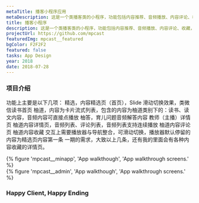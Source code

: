 ```yaml
---
metaTitle: 播客小程序应用
metaDescription: 这是一个类播客类的小程序，功能包括内容推荐、音频播放、内容评论、收藏，主播详情、节目详情等内容。
title: 播客小程序
description: 这是一个类播客类的小程序，功能包括内容推荐、音频播放、内容评论、收藏，主播详情、节目详情等内容。
projectUrl: https://github.com/mpcast
featuredImg: mpcast__featured
bgColor: F2F2F2
featured: false
tasks: App Design
year: 2018
date: 2018-07-28
---
```


<div class="col-start-3 col-end-9">

### 项目介绍
功能上主要是以下几项： 精选，内容精选页（首页），Slide 滑动切换效果，类微信读书首页 柚道，内容为卡片流式列表，包含的内容为柚道类别下的：读书、读文内容，音频内容可直接点播放 柚答，育儿问题音频解答内容 教师（主播）详情页 柚道内容详情页，音频列表、评论列表，音频列表支持连续播放 柚道内容评论页 柚道内容收藏 交互上需要播放器与导航整合，可滑动切换，播放器默认停留的内容为精选页内容第一条 一期的需求，大致以上几条，还有我的里面会有各种内容收藏的详情页。

</div>

<div class="col-start-2 col-end-10">
{% figure 'mpcast__minapp', 'App walkthough', 'App walkthrough screens.' %}
</div>
<div class="col-start-2 col-end-10">
{% figure 'mpcast__admin', 'App walkthough', 'App walkthrough screens.' %}
</div>
<div class="col-start-3 col-end-9">

### Happy Client, Happy Ending

</div>
